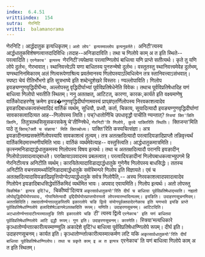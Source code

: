 ```yaml
---
index:  6.4.51
vrittiindex:  154
sutra:  णेरनिटि
vritti:  balamanorama 
---
```


णेरनिटि। आर्द्धदातुक इत्यधिकृतम्। `अतो लोप' इत्यस्माल्लोप इत्यनुवर्तते। `अनिटी'त्यस्य आर्द्धधातुकविशेषणत्वात्तदादिविधिः।तदाह--अनिडादाविति। तथा च णिलोपे काम् अ त इति स्थिते--परत्वादिति। `एरनेकाच' इत्यस्य `णेरनिटी'त्यपेक्षया परत्वाण्णिलोपं बाधित्वा यणि प्राप्ते सतीत्यर्थः। कृते तु यणि लोपे दुर्लभः, णेरभावात्। स्थानिवत्त्वेऽपि यणा बाधितस्य पुनरुन्मेषो दुर्लभः। वस्तुतस्तु स्थानिवत्त्वमेवेह दुर्लभम्, यण्स्थानिनमिकारम् अलं णित्वरूपेणाश्रित्य प्रवर्तमानस्य णिलोपस्याऽल्विधित्वेन तत्र स्तानिवत्त्वाऽसंभवात्। स्पष्टा चेयं रीतिर्भोभगो इति सूत्रभाष्ये इति शब्देन्दुशेखरे विस्तरः। ण्यल्लोपाविति। णिलोप इयङ्यण्गुणवृद्धिदीर्घेभ्यः, अल्लोपस्तु वृद्धिदीर्घाभ्यां पूर्वविप्रतिषेधेनेति विवेकः। तथाच पूर्वविप्रतिषेधादिह यणं बाधित्वा णिलोपो भवतीति स्थितम्। ननु अततक्षत्, आटिटत्, कारणा, कारकः,कार्यते इति वक्ष्यमाणेषु वार्तिकोदाहरणेषु क्रमेण इयड�ण्गुणवृद्धिदीर्घाणामवस्यं प्राप्#एतर्णिलोपस्य निरवकाशत्वादेव इयङादिबाधकत्वसंभवादिदं वार्तिकं व्यर्थम्, सुधियौ, प्रध्यौ, कर्ता, चिकाय, सूयादित्यादौ इयङ्यण्गुणवृद्धिदीर्घाणां सावकासत्वादित्यत आह--णिलोपस्य त्विति। पच्?धातोर्णिचि उपधावृद्धौ पाचीति ण्यन्तात्? `स्त्रियां क्ति'न्निति क्तिनि, `तितुत्रतथसिसुसकरसकेषु चे'तीण्निषेधे, `णेरनिटी'ति णिलोपे, कुत्वे पाक्तिरिति स्थितिः। `क्तिजन्त'मिति पाठे तु `क्तिच्?क्तौ च संज्ञाया' मिति क्तिज्बोध्यः। `पाक्ति'रिति कस्यचित्संज्ञा। अत्र इयङादीनामप्रसक्तेर्णिलोपस्यापि सावकाशत्वं तुल्यम्। तत्र अततक्षदित्यादौ परत्वादियङादिप्राप्तौ तन्निवृत्त्यर्थं वार्तिकमिदमारम्भणीयमिति भावः। वार्तिकं व्यर्थमेवेत्याह-- वस्तुस्त्विति। आर्द्धधातुकमात्रमिति। कृत्स्नमनिडाद्यार्द्धधातुकमस्य णिलोपस्य विषय इत्यर्थः। तथा च अततक्षदित्यादौ परानपि इयङादीन् णिलोपोऽपवादत्वाद्बाधते। परापेक्षयाऽपवादस्य प्रबलत्वात्। परत्वादियङादीनां णिलोपबाधकत्वाभ्युपगमे हि णेरनिटीत्यत्र अनिटीति व्यर्थम्। कारयितेत्यादाविडाद्यार्द्धधातुके गुणेनैव णिलोपस्य बाधसिद्धेः। ततस्च अनिटीति वचनसामर्थ्यादिनिडादावार्द्धधातुके सर्वस्मिन्परे णिलोप इति विज्ञायते। एवं च अततक्षदित्यादावियङादिप्रवृत्तियोग्येऽप्यार्द्धधातुके सर्वत्र णिलोपैति,-- अस्य निरवकाशत्वादपवादत्वादेव णिलोपेन इयङादिबाधसिद्धेर्वार्तिकमिदं व्यर्थमित भावः। अपवाद एवायमिति। णिलोप इत्यर्थः। अतो लोपस्तु `चिकीर्षक' इत्यत्र वृदिं?ध, `चिकीर्ष्या'दित्यत्र `अकृत्सार्वधातुकयो'रिति दीर्घं च बाधित्वा पूर्वविप्रतिषेधाद्भवति। नह्यतो लोपोवृद्धिदीर्घयोरपवादः, गोपायितेत्यादौ वृद्दिदीर्घयोरप्राप्तयोरप्यतो लोपस्यारम्भादित्यलम्। इयङिति। उदाहरणसूचनमिदम्। अततक्षिदिति। तक्षदातोर्ण्यन्ताल्लुङस्तिपि इकारलोपे चङि द्वित्वे संयोगपूर्वक्तवादेरनेकाच इति यणभावे इयङि प्राप्ते पूर्वविप्रतिषेधाण्णिलोपे हलादिशेषेऽडागमेऽततक्षदिति रूपम्। यणिति। उदाहरणसूचनम्। आटिटदिति। अटधातोर्ण्यन्तादाटीत्यस्माल्लुङि तिपि इकारलोपे चङि `टी' त्यस्य द्वित्वे `एरनेकाच' इति यणं बाधितवा पूर्वविप्रतिषेधाण्णिलोपे आटि वृद्धौ रूपम्। गुण इति। उदाहरणसूचनम्। कारणेति। `स्त्रिया'मत्यधिकारे कृञ्धातोर्ण्यन्तात्कारीत्यस्माण्ण्वुलि अकादेशे वृदिं?ध बाधित्वा पूर्वविप्रतिषेधाण्णिलोपे रूपम्। दीर्घ इति। उदाहरणसूचनम्। कार्यत इति। कृञ्धातोर्ण्न्तात्कारीत्यस्मात्कर्मण लटि यकि `अकृत्सार्वधातुकयो'रिति दीर्घं बाधित्वा पूर्वविप्रतिषेधाण्णिलोपः। तथा च प्रकृते काम् इ अ त इत्यत्र `एरनेकाच' ति यणं बाधित्वा णिलोपे काम् अ त इति स्थितम्।

